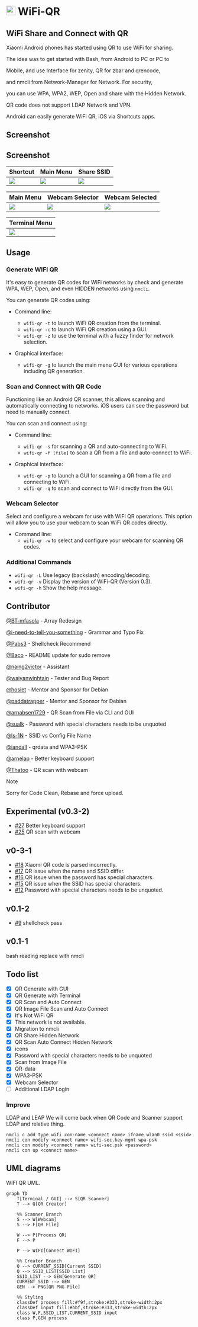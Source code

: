 
# <img src="wifi-qr.svg" width="25" alt="WiFi-QR Logo"> WiFi-QR 

## WiFi Share and Connect with QR

 Xiaomi Android phones has started using QR to use WiFi for sharing.
 
 The idea was to get started with Bash, from Android to PC or PC to
 
 Mobile, and use Interface for zenity, QR for zbar and qrencode,
 
 and nmcli from Network-Manager for Network. For security,
 
 you can use WPA, WPA2, WEP, Open and share with the Hidden Network.
 
 QR code does not support LDAP Network and VPN.
 
 Android can easily generate WiFi QR, iOS via Shortcuts apps.


## Screenshot


## Screenshot


| Shortcut | Main Menu | Share SSID |
|----------|-----------|------------|
| ![](screenshots/01_shortcut.png) | ![](screenshots/02_main_menu.png) | ![](screenshots/03_share_ssid.png) |

| Main Menu | Webcam Selector | Webcam Selected |
|-----------|---------------|-----------------|
| ![](screenshots/main_menu.png) | ![](screenshots/webcam_selector.png) | ![](screenshots/webcam_selected.png) |

| Terminal Menu |
|-----------------|
| ![](screenshots/terminal_menu.png) |


## Usage

### Generate WIFI QR

It's easy to generate QR codes for WiFi networks by check and generate WPA, WEP, Open, and even HIDDEN networks using `nmcli`.

You can generate QR codes using:

-   Command line:
    
    -   `wifi-qr -t` to launch WiFi QR creation from the terminal.
    -   `wifi-qr -c` to launch WiFi QR creation using a GUI.
    -   `wifi-qr -z` to use the terminal with a fuzzy finder for network selection.
-   Graphical interface:
    
    -   `wifi-qr -g` to launch the main menu GUI for various operations including QR generation.

### Scan and Connect with QR Code

Functioning like an Android QR scanner, this allows scanning and automatically connecting to networks. iOS users can see the password but need to manually connect.

You can scan and connect using:

-   Command line:
    
    -   `wifi-qr -s` for scanning a QR and auto-connecting to WiFi.
    -   `wifi-qr -f [file]` to scan a QR from a file and auto-connect to WiFi.
-   Graphical interface:
    
    -   `wifi-qr -p` to launch a GUI for scanning a QR from a file and connecting to WiFi.
    -   `wifi-qr -q` to scan and connect to WiFi directly from the GUI.

### Webcam Selector

Select and configure a webcam for use with WiFi QR operations. This option will allow you to use your webcam to scan WiFi QR codes directly.

-   Command line:
    -   `wifi-qr -w` to select and configure your webcam for scanning QR codes.

### Additional Commands

-   `wifi-qr -L` Use legacy (backslash) encoding/decoding.
-   `wifi-qr -v` Display the version of WiFi-QR (Version 0.3).
-   `wifi-qr -h` Show the help message.


## Contributor

[@BT-mfasola](https://github.com/BT-mfasola "Matt") - Array Redesign

[@i-need-to-tell-you-something](https://github.com/i-need-to-tell-you-something "i-need-to-tell-you-something") - Grammar and Typo Fix

[@Pabs3](https://github.com/Pabs3 "Paul Wise") - Shellcheck Recommend

[@Baco](https://github.com/Baco "Dionisio E Alonso") - README update for sudo remove

[@naing2victor](https://github.com/naing2victor "Naing Naing Htun") - Assistant

[@waiyanwinhtain](https://github.com/waiyanwinhtain "wai yan win htain") - Tester and Bug Report

[@hosiet](https://github.com/hosiet "Boyuan Yang") - Mentor and Sponsor for Debian

[@paddatrapper](https://github.com/paddatrapper "Kyle Robbertze") - Mentor and Sponsor for Debian

[@arnabsen1729](https://github.com/arnabsen1729 "Arnab Sen") - QR Scan from File via CLI and GUI

[@sualk](https://github.com/sualk "sualk") - Password with special characters needs to be unquoted

[@ls-1N](https://github.com/ls-1N "ls-1N") - SSID vs Config File Name

[@iandall](https://github.com/iandall "Ian Dall") - qrdata and WPA3-PSK

[@arnelap](https://github.com/arnelap "Arne Lap") - Better keyboard support

[@Thatoo](https://github.com/Thatoo) - QR scan with webcam


> [!NOTE]
> Sorry for Code Clean, Rebase and force upload.

## Experimental (v0.3-2)

- [#27](/../../issues/27) Better keyboard support
- [#25](/../../issues/25) QR scan with webcam

## v0-3-1 
  
- [#18](/../../issues/18) Xiaomi QR code is parsed incorrectly.
- [#17](/../../issues/17) QR issue when the name and SSID differ.
- [#16](/../../issues/16) QR issue when the password has special characters.
- [#15](/../../issues/15) QR issue when the SSID has special characters.
- [#12](/../../issues/12) Password with special characters needs to be unquoted.
  
## v0.1-2 
- [#9](/../../issues/9) shellcheck pass


## v0.1-1 
bash reading replace with nmcli

## Todo list
- [x] QR Generate with GUI
- [x] QR Generate with Terminal 
- [x] QR Scan and Auto Connect
- [x] QR Image File Scan and Auto Connect
- [x] It's Not WiFi QR
- [x] This network is not available. 
- [x] Migration to nmcli
- [x] QR Share Hidden Network
- [x] QR Scan Auto Connect Hidden Network
- [x] icons
- [x] Password with special characters needs to be unquoted
- [x] Scan from Image File
- [x] QR-data
- [x] WPA3-PSK
- [x] Webcam Selector
- [ ] Additional LDAP Login

###  Improve
  LDAP and LEAP
  We will come back when QR Code and Scanner support LDAP and relative thing.
 

```
nmcli c add type wifi con-name <connect name> ifname wlan0 ssid <ssid>
nmcli con modify <connect name> wifi-sec.key-mgmt wpa-psk
nmcli con modify <connect name> wifi-sec.psk <password> 
nmcli con up <connect name>
```

## UML diagrams

WIFI QR UML.

```mermaid
graph TD
    T[Terminal / GUI] --> S[QR Scanner]
    T --> Q[QR Creator]
    
    %% Scanner Branch
    S --> W[Webcam]
    S --> F[QR File]
    
    W --> P[Process QR]
    F --> P
   
    P --> WIFI[Connect WIFI]
    
    %% Creator Branch
    Q --> CURRENT_SSID[Current SSID]
    Q --> SSID_LIST[SSID List]
    SSID_LIST --> GEN[Generate QR]
    CURRENT_SSID --> GEN
    GEN --> PNG[QR PNG File]
    
    %% Styling
    classDef process fill:#f9f,stroke:#333,stroke-width:2px
    classDef input fill:#bbf,stroke:#333,stroke-width:2px
    class W,F,SSID_LIST,CURRENT_SSID input
    class P,GEN process
```


